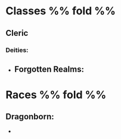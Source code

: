 # Classes %% fold %% 

## Cleric

### Deities:

- Forgotten Realms:
	- 

# Races %% fold %% 

## Dragonborn:

- 